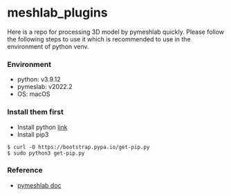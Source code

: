 # meshlab_plugins
Here is a repo for processing 3D model by pymeshlab quickly.
Please follow the following steps to use it which is recommended to use in the environment of python venv.

### Environment
* python: v3.9.12
* pymeslab: v2022.2
* OS: macOS

### Install them first
* Install python [link](https://www.python.org/downloads/macos/)
* Install pip3
``` command===
$ curl -O https://bootstrap.pypa.io/get-pip.py
$ sudo python3 get-pip.py
```

### Reference
* [pymeshlab doc](https://pymeshlab.readthedocs.io/en/latest/index.html)